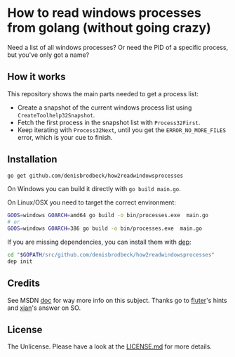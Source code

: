 # How to read windows processes from golang (without going crazy)

Need a list of all windows processes? Or need the PID of a specific process, but you've only got a name?

## How it works

This repository shows the main parts needed to get a process list:

* Create a snapshot of the current windows process list using `CreateToolhelp32Snapshot`.
* Fetch the first process in the snapshot list with `Process32First`.
* Keep iterating with `Process32Next`, until you get the `ERROR_NO_MORE_FILES` error, which is your cue to finish.

## Installation

```bash
go get github.com/denisbrodbeck/how2readwindowsprocesses
```

On Windows you can build it directly with `go build main.go`.

On Linux/OSX you need to target the correct environment:

```bash
GOOS=windows GOARCH=amd64 go build -o bin/processes.exe  main.go
# or
GOOS=windows GOARCH=386 go build -o bin/processes.exe  main.go
```

If you are missing dependencies, you can install them with [dep](https://github.com/golang/dep):

```bash
cd "$GOPATH/src/github.com/denisbrodbeck/how2readwindowsprocesses"
dep init
```

## Credits

See MSDN [doc](https://msdn.microsoft.com/en-us/library/windows/desktop/ms686701(v=vs.85).aspx) for way more info on this subject.
Thanks go to [fluter](https://stackoverflow.com/a/36335496/3989211)'s hints and [xian](https://stackoverflow.com/a/865201/3989211)'s answer on SO.

## License

The Unlicense. Please have a look at the [LICENSE.md](LICENSE.md) for more details.
